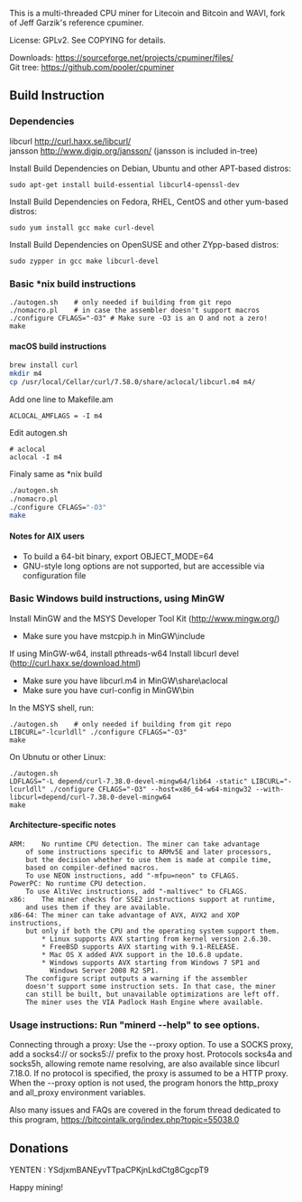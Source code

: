 This is a multi-threaded CPU miner for Litecoin and Bitcoin and WAVI,
fork of Jeff Garzik's reference cpuminer.

License: GPLv2.  See COPYING for details.

Downloads:  https://sourceforge.net/projects/cpuminer/files/  
Git tree:   https://github.com/pooler/cpuminer


Build Instruction
------------------

### Dependencies

libcurl			http://curl.haxx.se/libcurl/  
jansson			http://www.digip.org/jansson/
(jansson is included in-tree)

Install Build Dependencies on Debian, Ubuntu and other APT-based distros:

    sudo apt-get install build-essential libcurl4-openssl-dev

Install Build Dependencies on Fedora, RHEL, CentOS and other yum-based distros:

    sudo yum install gcc make curl-devel

Install Build Dependencies on OpenSUSE and other ZYpp-based distros:

    sudo zypper in gcc make libcurl-devel
    
### Basic *nix build instructions

```
./autogen.sh	# only needed if building from git repo
./nomacro.pl	# in case the assembler doesn't support macros
./configure CFLAGS="-O3" # Make sure -O3 is an O and not a zero!
make
```

#### macOS build instructions

```bash
brew install curl
mkdir m4
cp /usr/local/Cellar/curl/7.58.0/share/aclocal/libcurl.m4 m4/
```

Add one line to Makefile.am

```
ACLOCAL_AMFLAGS = -I m4
```

Edit autogen.sh 

```
# aclocal
aclocal -I m4
```

Finaly same as *nix build

```bash
./autogen.sh
./nomacro.pl
./configure CFLAGS="-O3"
make
```

#### Notes for AIX users

* To build a 64-bit binary, export OBJECT_MODE=64
* GNU-style long options are not supported, but are accessible via configuration file

### Basic Windows build instructions, using MinGW

Install MinGW and the MSYS Developer Tool Kit (http://www.mingw.org/)

* Make sure you have mstcpip.h in MinGW\include

If using MinGW-w64, install pthreads-w64
Install libcurl devel (http://curl.haxx.se/download.html)

* Make sure you have libcurl.m4 in MinGW\share\aclocal
* Make sure you have curl-config in MinGW\bin

In the MSYS shell, run:

	./autogen.sh	# only needed if building from git repo
	LIBCURL="-lcurldll" ./configure CFLAGS="-O3"
	make

On Ubnutu or other Linux:

	./autogen.sh
	LDFLAGS="-L depend/curl-7.38.0-devel-mingw64/lib64 -static" LIBCURL="-lcurldll" ./configure CFLAGS="-O3" --host=x86_64-w64-mingw32 --with-libcurl=depend/curl-7.38.0-devel-mingw64
	make

#### Architecture-specific notes

	ARM:	No runtime CPU detection. The miner can take advantage
		of some instructions specific to ARMv5E and later processors,
		but the decision whether to use them is made at compile time,
		based on compiler-defined macros.
		To use NEON instructions, add "-mfpu=neon" to CFLAGS.
	PowerPC: No runtime CPU detection.
		To use AltiVec instructions, add "-maltivec" to CFLAGS.
	x86:	The miner checks for SSE2 instructions support at runtime,
		and uses them if they are available.
	x86-64:	The miner can take advantage of AVX, AVX2 and XOP instructions,
		but only if both the CPU and the operating system support them.
		    * Linux supports AVX starting from kernel version 2.6.30.
		    * FreeBSD supports AVX starting with 9.1-RELEASE.
		    * Mac OS X added AVX support in the 10.6.8 update.
		    * Windows supports AVX starting from Windows 7 SP1 and
		      Windows Server 2008 R2 SP1.
		The configure script outputs a warning if the assembler
		doesn't support some instruction sets. In that case, the miner
		can still be built, but unavailable optimizations are left off.
		The miner uses the VIA Padlock Hash Engine where available.

### Usage instructions:  Run "minerd --help" to see options.

Connecting through a proxy:  Use the --proxy option.
To use a SOCKS proxy, add a socks4:// or socks5:// prefix to the proxy host.
Protocols socks4a and socks5h, allowing remote name resolving, are also
available since libcurl 7.18.0.
If no protocol is specified, the proxy is assumed to be a HTTP proxy.
When the --proxy option is not used, the program honors the http_proxy
and all_proxy environment variables.

Also many issues and FAQs are covered in the forum thread
dedicated to this program,
	https://bitcointalk.org/index.php?topic=55038.0

Donations
---------

YENTEN : YSdjxmBANEyvTTpaCPKjnLkdCtg8CgcpT9

Happy mining!
